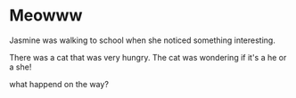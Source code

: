 # Meowww

Jasmine was walking to school when she noticed something interesting.


There was a cat that was very hungry. The cat was wondering if it's a he or a she!

what happend on the way?
